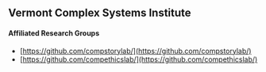 ## Vermont Complex Systems Institute

#### Affiliated Research Groups

 - [https://github.com/compstorylab/](https://github.com/compstorylab/)
 - [https://github.com/compethicslab/](https://github.com/compethicslab/)
